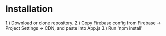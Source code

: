 # Installation
1.) Download or clone repository.
2.) Copy Firebase config from Firebase -> Project Settings -> CDN, and paste into App.js
3.) Run 'npm install'
